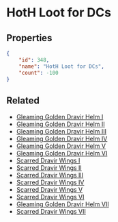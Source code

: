 # HotH Loot for DCs

<no description available>

## Properties

```json
{
    "id": 348,
    "name": "HotH Loot for DCs",
    "count": -100
}
```

## Related

- [Gleaming Golden Dravir Helm I](../items/10031-gleaming-golden-dravir-helm-i.md)
- [Gleaming Golden Dravir Helm II](../items/10032-gleaming-golden-dravir-helm-ii.md)
- [Gleaming Golden Dravir Helm III](../items/10033-gleaming-golden-dravir-helm-iii.md)
- [Gleaming Golden Dravir Helm IV](../items/10034-gleaming-golden-dravir-helm-iv.md)
- [Gleaming Golden Dravir Helm V](../items/10035-gleaming-golden-dravir-helm-v.md)
- [Gleaming Golden Dravir Helm VI](../items/10036-gleaming-golden-dravir-helm-vi.md)
- [Scarred Dravir Wings I](../items/10037-scarred-dravir-wings-i.md)
- [Scarred Dravir Wings II](../items/10038-scarred-dravir-wings-ii.md)
- [Scarred Dravir Wings III](../items/10039-scarred-dravir-wings-iii.md)
- [Scarred Dravir Wings IV](../items/10040-scarred-dravir-wings-iv.md)
- [Scarred Dravir Wings V](../items/10041-scarred-dravir-wings-v.md)
- [Scarred Dravir Wings VI](../items/10042-scarred-dravir-wings-vi.md)
- [Gleaming Golden Dravir Helm VII](../items/20063-gleaming-golden-dravir-helm-vii.md)
- [Scarred Dravir Wings VII](../items/20065-scarred-dravir-wings-vii.md)

